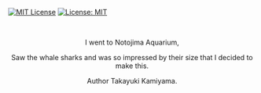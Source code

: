  [![MIT License](http://img.shields.io/badge/license-MIT-blue.svg?style=flat)](LICENSE) [![License: MIT](https://img.shields.io/badge/License-MIT-yellow.svg)](https://opensource.org/licenses/MIT) 

<br />

<div align="center">
  <p>I went to Notojima Aquarium, </p>
   <p>Saw the whale sharks and was so impressed by their size that I decided to make this.</p>
  <p>Author Takayuki Kamiyama.</p>
</div>

<br />


